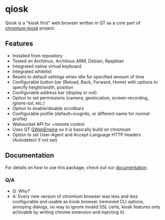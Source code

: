 # qiosk
Qiosk is a "kiosk first" web browser written in QT as a core part of [chromium-kiosk](https://github.com/Salamek/chromium-kiosk) project.

## Features

* Installed from repository
* Tested on Archlinux, Archlinux ARM, Debian, Raspbian
* Integrated native virtual keyboard
* Integrated whitelist
* Resets to default settings when idle for specified amount of time
* Configurable button bar (Reload, Back, Forward, Home) with options to specify height/width, position
* Configurable address bar (display or not)
* Option to set permissions (camera, geolocation, screen-recording, ignore-ssl, etc.)
* Option to enable/disable scrollbars
* Configurable profile (default=icognito, or different name for normal profile)
* Websocket API for ~remote control
* Uses QT [QWebEngine](https://wiki.qt.io/QtWebEngine) so it is basically build on chromium
* Option to set User-Agent and Accept-Language HTTP headers (Autodetect if not set)

## Documentation

For details on how to use this package, check out our [documentation](.docs).

### Q/A

* Q: Why?
* A: Every new version of chromium browser was less and less configurable and usable as kiosk browser (removed CLI options, annoying dialogs, no way to ignore invalid SSL certs, kiosk features only achivable by writing chrome extension and injecting it)




